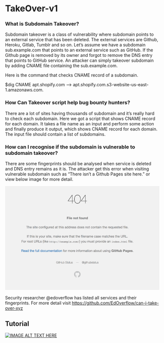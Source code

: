 # TakeOver-v1

### What is Subdomain Takeover?

Subdomain takeover is a class of vulnerability where subdomain points to an external service that has been deleted. The external services are Github, Heroku, Gitlab, Tumblr and so on. Let’s assume we have a subdomain sub.example.com that points to an external service such as GitHub. If the Github page is removed by its owner and forgot to remove the DNS entry that points to GitHub service. An attacker can simply takeover subdomain by adding CNAME file containing the sub.example.com.

Here is the command that checks CNAME record of a subdomain.

$dig CNAME apt.shopify.com --> apt.shopify.com.s3-website-us-east-1.amazonaws.com.

### How Can Takeover script help bug bounty hunters?

There are a lot of sites having thousands of subdomain and it’s really hard to check each subdomain. Here we got a script that shows CNAME record for each domain. It takes a file name as an input and perform some action and finally produce it output, which shows CNAME record for each domain. The input file should contain a list of subdomains.

### How can I recognise if the subdomain is vulnerable to subdomain takeover?

There are some fingerprints should be analysed when service is deleted and DNS entry remains as it is. The attacker get this error when visiting vulnerable subdomain such as “There isn’t a Github Pages site here.” or view below image for more detail.

![Alt text](/53D457E2-57EC-4217-89EA-9A6DA84E1ACE.png?raw=true "Optional Title")

Security researcher @edoverflow has listed all services and their fingerprints. For more detail visit https://github.com/EdOverflow/can-i-take-over-xyz

## Tutorial

[![IMAGE ALT TEXT HERE](https://img.youtube.com/vi/vpCI8foxP00/1.jpg)](https://www.youtube.com/watch?v=vpCI8foxP00)
